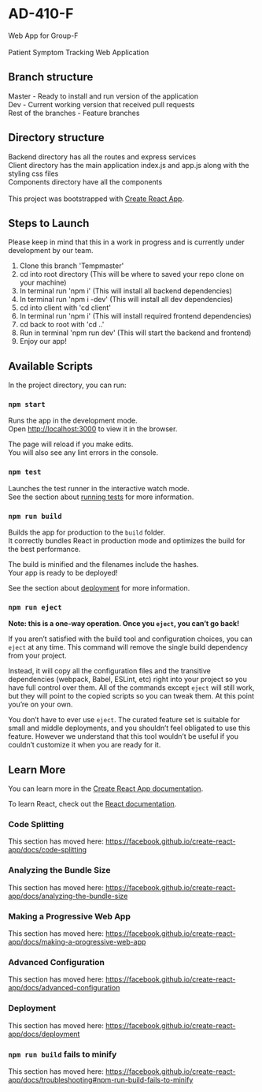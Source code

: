 # AD-410-F
Web App for Group-F <br  />
<br  />
Patient Symptom Tracking Web Application <br  />

## Branch structure
Master - Ready to install and run version of the application <br  />
Dev - Current working version that received pull requests <br  />
Rest of the branches - Feature branches <br  />

## Directory structure
Backend directory has all the routes and express services<br />
Client directory has the main application index.js and app.js along with the styling css files<br />
Components directory have all the components <br />
<br />
This project was bootstrapped with [Create React App](https://github.com/facebook/create-react-app).

## Steps to Launch 
Please keep in mind that this in a work in progress and is currently under development by our team.

1. Clone this branch 'Tempmaster'
2. cd into root directory (This will be where to saved your repo clone on your machine)
3. In terminal run 'npm i' (This will install all backend dependencies)
4. In terminal run 'npm i -dev' (This will install all dev dependencies)
5. cd into client with 'cd client'
6. In terminal run 'npm i' (This will install required frontend dependencies)
7. cd back to root with 'cd ..'
8. Run in terminal 'npm run dev' (This will start the backend and frontend)
9. Enjoy our app!

## Available Scripts

In the project directory, you can run:

### `npm start`

Runs the app in the development mode.<br />
Open [http://localhost:3000](http://localhost:3000) to view it in the browser.

The page will reload if you make edits.<br />
You will also see any lint errors in the console.

### `npm test`

Launches the test runner in the interactive watch mode.<br />
See the section about [running tests](https://facebook.github.io/create-react-app/docs/running-tests) for more information.

### `npm run build`

Builds the app for production to the `build` folder.<br />
It correctly bundles React in production mode and optimizes the build for the best performance.

The build is minified and the filenames include the hashes.<br />
Your app is ready to be deployed!

See the section about [deployment](https://facebook.github.io/create-react-app/docs/deployment) for more information.

### `npm run eject`

**Note: this is a one-way operation. Once you `eject`, you can’t go back!**

If you aren’t satisfied with the build tool and configuration choices, you can `eject` at any time. This command will remove the single build dependency from your project.

Instead, it will copy all the configuration files and the transitive dependencies (webpack, Babel, ESLint, etc) right into your project so you have full control over them. All of the commands except `eject` will still work, but they will point to the copied scripts so you can tweak them. At this point you’re on your own.

You don’t have to ever use `eject`. The curated feature set is suitable for small and middle deployments, and you shouldn’t feel obligated to use this feature. However we understand that this tool wouldn’t be useful if you couldn’t customize it when you are ready for it.

## Learn More

You can learn more in the [Create React App documentation](https://facebook.github.io/create-react-app/docs/getting-started).

To learn React, check out the [React documentation](https://reactjs.org/).

### Code Splitting

This section has moved here: https://facebook.github.io/create-react-app/docs/code-splitting

### Analyzing the Bundle Size

This section has moved here: https://facebook.github.io/create-react-app/docs/analyzing-the-bundle-size

### Making a Progressive Web App

This section has moved here: https://facebook.github.io/create-react-app/docs/making-a-progressive-web-app

### Advanced Configuration

This section has moved here: https://facebook.github.io/create-react-app/docs/advanced-configuration

### Deployment

This section has moved here: https://facebook.github.io/create-react-app/docs/deployment

### `npm run build` fails to minify

This section has moved here: https://facebook.github.io/create-react-app/docs/troubleshooting#npm-run-build-fails-to-minify
